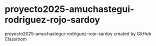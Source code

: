 # proyecto2025-amuchastegui-rodriguez-rojo-sardoy
proyecto2025-amuchastegui-rodriguez-rojo-sardoy created by GitHub Classroom
